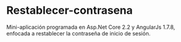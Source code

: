 # Restablecer-contrasena
Mini-aplicación programada en Asp.Net Core 2.2 y AngularJs 1.7.8, enfocada a restablecer la contraseña de inicio de sesión.
